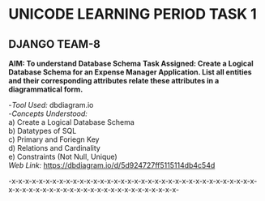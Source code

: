 # UNICODE LEARNING PERIOD TASK 1
## DJANGO TEAM-8

**AIM: To understand Database Schema**
**Task Assigned: Create a Logical Database Schema for an Expense Manager Application. List all entities and their corresponding attributes relate these attributes in a diagrammatical form.**
<br />

-*Tool Used:* dbdiagram.io <br />
-*Concepts Understood:* <br /> a) Create a Logical Database Schema <br />
                        b) Datatypes of SQL <br />
                        c) Primary and Foriegn Key <br />
                        d) Relations and Cardinality <br />
                        e) Constraints (Not Null, Unique) <br />
*Web Link:* https://dbdiagram.io/d/5d924727ff5115114db4c54d <br />

-x-x-x-x-x-x-x-x-x-x-x-x-x-x-x-x-x-x-x-x-x-x-x-x-x-x-x-x-x-x-x-x-x-x-x-x-x-x-x-x-x-x-x-x-x-x-x-x-x-x-x-x-x-x-x-x-x-x-x-x-x-
